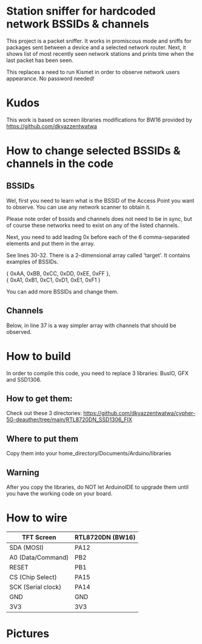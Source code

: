 # Station sniffer for hardcoded network BSSIDs & channels
This project is a packet sniffer. It works in promiscous mode and sniffs for packages sent between a device and a selected network router. 
Next, it shows list of most recently seen network stations and prints time when the last packet has been seen.


This replaces a need to run Kismet in order to observe network users appearance. No password needed!

# Kudos
This work is based on screen libraries modifications for BW16 provided by 
https://github.com/dkyazzentwatwa


# How to change selected BSSIDs & channels in the code
## BSSIDs
Wel, first you need to learn what is the BSSID of the Access Point you want to observe. You can use any network scanner to obtain it.

Please note order of bssids and channels does not need to be in sync, but of course these networks need to exist on any of the listed channels. 


Next, you need to add leading 0x before each of the 6 comma-separated elements and put them in the array.

See lines 30-32. There is a 2-dimensional array called 'target'. It contains examples of BSSIDs.
 
  { 0xAA, 0xBB, 0xCC, 0xDD, 0xEE, 0xFF },  
  { 0xA1, 0xB1, 0xC1, 0xD1, 0xE1, 0xF1 }

You can add more BSSIDs and change them. 

## Channels
Below, in line 37 is a way simpler array with channels that should be observed. 


# How to build
In order to compile this code, you need to replace 3 libraries: BusIO, GFX and SSD1306.
## How to get them:
Check out these 3 directories:
https://github.com/dkyazzentwatwa/cypher-5G-deauther/tree/main/RTL8720DN_SSD1306_FIX 
## Where to put them
Copy them into your home_directory/Documents/Arduino/libraries

## Warning 
After you copy the libraries, do NOT let ArduinoIDE to upgrade them until you have the working code on your board.

# How to wire
| TFT Screen        | RTL8720DN (BW16) |
|-------------------|------|
| SDA (MOSI)       | PA12 |
| A0 (Data/Command)| PB2  |
| RESET            | PB1  |
| CS (Chip Select) | PA15 |
| SCK (Serial clock)| PA14 |
| GND              | GND  |
| 3V3              | 3V3  |

# Pictures